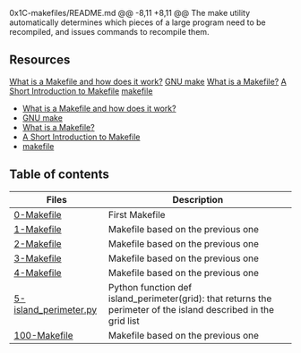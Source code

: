  
0x1C-makefiles/README.md
@@ -8,11 +8,11 @@
The make utility automatically determines which pieces of a large program need to be recompiled, and issues commands to recompile them.

## Resources
[What is a Makefile and how does it work?](https://opensource.com/article/18/8/what-how-makefile)
[GNU make](https://www.gnu.org/software/make/manual/make.html)
[What is a Makefile?](http://www.sis.pitt.edu/mbsclass/tutorial/advanced/makefile/whatis.htm)
[A Short Introduction to Makefile](https://www3.nd.edu/~zxu2/acms60212-40212/Makefile.pdf)
[makefile](https://www.google.com/search?q=makefile&source=lnms&sa=X&ved=2ahUKEwjOlY-o5835AhXM6aQKHZYvBScQ_AUoAHoECAIQAg&biw=1872&bih=969&dpr=1)
- [What is a Makefile and how does it work?](https://opensource.com/article/18/8/what-how-makefile)
- [GNU make](https://www.gnu.org/software/make/manual/make.html)
- [What is a Makefile?](http://www.sis.pitt.edu/mbsclass/tutorial/advanced/makefile/whatis.htm)
- [A Short Introduction to Makefile](https://www3.nd.edu/~zxu2/acms60212-40212/Makefile.pdf)
- [makefile](https://www.google.com/search?q=makefile&source=lnms&sa=X&ved=2ahUKEwjOlY-o5835AhXM6aQKHZYvBScQ_AUoAHoECAIQAg&biw=1872&bih=969&dpr=1)

## Table of contents
Files | Description
----- | -----------
[0-Makefile](./0-Makefile) | First Makefile
[1-Makefile](./1-Makefile) | Makefile based on the previous one
[2-Makefile](./2-Makefile) | Makefile based on the previous one
[3-Makefile](./3-Makefile) | Makefile based on the previous one
[4-Makefile](./4-Makefile) | Makefile based on the previous one
[5-island_perimeter.py](./5-island_perimeter.py) | Python function def island_perimeter(grid): that returns the perimeter of the island described in the grid list
[100-Makefile](./100-Makefile) | Makefile based on the previous one
